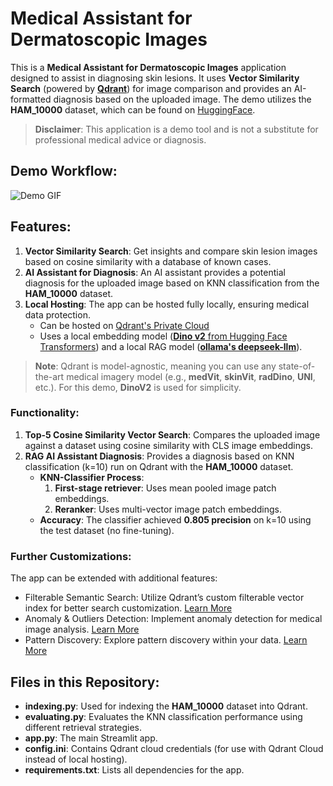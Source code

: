 # Medical Assistant for Dermatoscopic Images

This is a **Medical Assistant for Dermatoscopic Images** application designed to assist in diagnosing skin lesions. 
It uses **Vector Similarity Search** (powered by [**Qdrant**](https://qdrant.tech/)) for image comparison and provides an AI-formatted diagnosis based on the uploaded image.
The demo utilizes the **HAM_10000** dataset, which can be found on [HuggingFace](https://huggingface.co/datasets/marmal88/skin_cancer).

> **Disclaimer**: This application is a demo tool and is not a substitute for professional medical advice or diagnosis.

## Demo Workflow:
![Demo GIF](https://storage.googleapis.com/demo-skin-cancer/git-gif-skin-demo.gif)

## Features:
1. **Vector Similarity Search**: Get insights and compare skin lesion images based on cosine similarity with a database of known cases.
2. **AI Assistant for Diagnosis**: An AI assistant provides a potential diagnosis for the uploaded image based on KNN classification from the **HAM_10000** dataset.
3. **Local Hosting**: The app can be hosted fully locally, ensuring medical data protection. 
   - Can be hosted on [Qdrant's Private Cloud](https://qdrant.tech/documentation/private-cloud/)
   - Uses a local embedding model ([**Dino v2** from Hugging Face Transformers](https://huggingface.co/facebook/dinov2-large)) and a local RAG model ([**ollama's deepseek-llm**](https://ollama.com/library/deepseek-llm)).

> **Note**: Qdrant is model-agnostic, meaning you can use any state-of-the-art medical imagery model (e.g., **medVit**, **skinVit**, **radDino**, **UNI**, etc.). For this demo, **DinoV2** is used for simplicity.

### Functionality:
1. **Top-5 Cosine Similarity Vector Search**: Compares the uploaded image against a dataset using cosine similarity with CLS image embeddings.
2. **RAG AI Assistant Diagnosis**: Provides a diagnosis based on KNN classification (k=10) run on Qdrant with the **HAM_10000** dataset.
   - **KNN-Classifier Process**:
     1. **First-stage retriever**: Uses mean pooled image patch embeddings.
     2. **Reranker**: Uses multi-vector image patch embeddings.
   - **Accuracy**: The classifier achieved **0.805 precision** on k=10 using the test dataset (no fine-tuning).
  
### Further Customizations:
The app can be extended with additional features:

- Filterable Semantic Search: Utilize Qdrant’s custom filterable vector index for better search customization. [Learn More](https://qdrant.tech/articles/filtrable-hnsw/)
- Anomaly & Outliers Detection: Implement anomaly detection for medical image analysis. [Learn More](https://www.youtube.com/live/_BQTnXpuH-E)
- Pattern Discovery: Explore pattern discovery within your data. [Learn More](https://qdrant.tech/articles/discovery-search/)

## Files in this Repository:
- **indexing.py**: Used for indexing the **HAM_10000** dataset into Qdrant.
- **evaluating.py**: Evaluates the KNN classification performance using different retrieval strategies.
- **app.py**: The main Streamlit app.
- **config.ini**: Contains Qdrant cloud credentials (for use with Qdrant Cloud instead of local hosting).
- **requirements.txt**: Lists all dependencies for the app.

